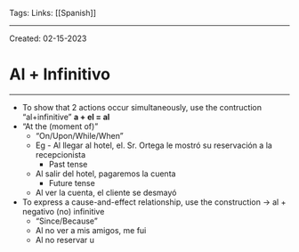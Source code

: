 Tags:
Links: [[Spanish]]

---
Created: 02-15-2023
# Al + Infinitivo
---
- To show that 2 actions occur simultaneously, use the contruction “al+infinitive”
**a + el = al**
- “At the (moment of)”
	- “On/Upon/While/When”
	- Eg - Al llegar al hotel, el. Sr. Ortega le mostró su reservación a la recepcionista
		- Past tense
	- Al salir del hotel, pagaremos la cuenta
		- Future tense
	- Al ver la cuenta, el cliente se desmayó
- To express a cause-and-effect relationship, use the construction → al + negativo (no) infinitive
	- “Since/Because”
	- Al no ver a mis amigos, me fui
	- Al no reservar u
